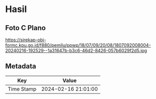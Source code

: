 # Hasil

## Foto C Plano

https://sirekap-obj-formc.kpu.go.id/f880/pemilu/ppwp/18/07/09/20/08/1807092008004-20240216-192529--1a31647b-b3c6-46d2-8426-057b6029f2d5.jpg


## Metadata

| Key        | Value               |
| ---------- | ------------------- |
| Time Stamp | 2024-02-16 21:01:00 |



